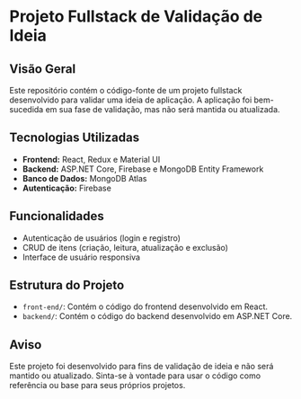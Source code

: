 # Projeto Fullstack de Validação de Ideia

## Visão Geral
Este repositório contém o código-fonte de um projeto fullstack desenvolvido para validar uma ideia de aplicação. A aplicação foi bem-sucedida em sua fase de validação, mas não será mantida ou atualizada.

## Tecnologias Utilizadas
- **Frontend:** React, Redux e Material UI
- **Backend:** ASP.NET Core, Firebase e MongoDB Entity Framework
- **Banco de Dados:** MongoDB Atlas
- **Autenticação:** Firebase

## Funcionalidades
- Autenticação de usuários (login e registro)
- CRUD de itens (criação, leitura, atualização e exclusão)
- Interface de usuário responsiva

## Estrutura do Projeto
- `front-end/`: Contém o código do frontend desenvolvido em React.
- `backend/`: Contém o código do backend desenvolvido em ASP.NET Core.

## Aviso
Este projeto foi desenvolvido para fins de validação de ideia e não será mantido ou atualizado. Sinta-se à vontade para usar o código como referência ou base para seus próprios projetos.